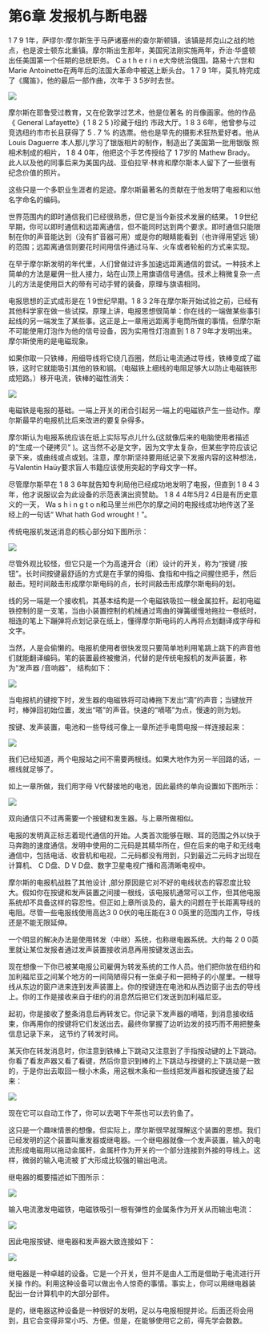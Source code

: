 # 第6章 发报机与断电器

1 7 9 1年，萨缪尔·摩尔斯生于马萨诸塞州的查尔斯顿镇，该镇是邦克山之战的地点，也是波士顿东北重镇。摩尔斯出生那年，美国宪法刚实施两年，乔治·华盛顿出任美国第一个任期的总统职务。 C a t h e r i n e大帝统治俄国。路易十六世和 Marie Antoinette在两年后的法国大革命中被送上断头台。 1 7 9 1年，莫扎特完成了《魔笛》，他的最后一部作曲，次年于 3 5岁时去世。

![](<.gitbook/assets/image (18) (1).png>)

摩尔斯在耶鲁受过教育，又在伦敦学过艺术，他是位著名 的肖像画家。他的作品《 General Lafayette》( 1 8 2 5 )珍藏于纽约 市政大厅。1 8 3 6年，他曾参与过竞选纽约市市长且获得了 5 . 7 % 的选票。他也是早先的摄影术狂热爱好者。他从 Louis Daguerre 本人那儿学习了银版相片的制作，制造出了美国第一批用银版 照相术制成的相片， 1 8 4 0年，他把这个手艺传授给了 1 7岁的 Mathew Brady。此人以及他的同事后来为美国内战、亚伯拉罕·林肯和摩尔斯本人留下了一些很有纪念价值的照片。&#x20;

这些只是一个多职业生涯者的足迹。摩尔斯最著名的贡献在于他发明了电报和以他名字命名的编码。&#x20;

世界范围内的即时通信我们已经很熟悉，但它是当今新技术发展的结果。 1 9世纪早期，你可以即时通信和远距离通信，但不能同时达到两个要求。即时通信只能限制在你的声音能达到（没有扩音器可用）或是你的眼睛能看到（也许得用望远 镜）的范围；远距离通信则要花时间用信件通过马车、火车或者轮船的方式来实现。

在早于摩尔斯发明的年代里，人们曾做过许多加速远距离通信的尝试。一种技术上简单的方法是雇佣一批人接力，站在山顶上用旗语信号通信。技术上稍微复杂一点儿的方法是使用巨大的带有可动手臂的装备，原理与旗语相同。&#x20;

电报思想的正式成形是在 1 9世纪早期。1 8 3 2年在摩尔斯开始试验之前，已经有其他科学家在做一些试探。原理上讲，电报思想很简单：你在线的一端做某些事引起线的另一端发生了某些事。这正是上一章用远距离手电筒所做的事情。但摩尔斯不可能使用灯泡作为他的信号设备，因为实用性灯泡直到 1 8 7 9年才发明出来。摩尔斯使用的是电磁现象。&#x20;

如果你取一只铁棒，用细导线将它绕几百圈，然后让电流通过导线，铁棒变成了磁铁，这时它就能吸引其他的铁和钢。（电磁铁上细线的电阻足够大以防止电磁铁形成短路。）移开电流，铁棒的磁性消失：

![](<.gitbook/assets/image (16) (1).png>)

电磁铁是电报的基础。一端上开关的闭合引起另一端上的电磁铁产生一些动作。摩尔斯最早的电报机比后来改进的要复杂得多。

摩尔斯认为电报系统应该在纸上实际写点儿什么(这就像后来的电脑使用者描述的“生成一个硬拷贝” )。这当然不必是文字，因为文字太复杂，但某些字符应该记录下来，或曲线或点或划。注意，摩尔斯坚持要用纸记录下发报内容的这种想法，与Valentin Haüy要求盲人书籍应该使用突起的字母文字一样。&#x20;

尽管摩尔斯早在 1 8 3 6年就告知专利局他已经成功地发明了电报，但直到 1 8 4 3年，他才说服议会为此设备的示范表演出资赞助。 1 8 4 4年5月2 4日是有历史意义的一天， Wa s h i n g t o n和马里兰州巴尔的摩之间的电报线成功地传送了圣经上的一句话“ What hath God wrought！”。&#x20;

传统电报机发送消息的核心部分如下图所示：

![](<.gitbook/assets/image (9) (1).png>)

尽管外观比较怪，但它只是一个为高速开合（闭）设计的开关，称为“按键 /按钮”。长时间按键最舒适的方式是在手掌的拇指、食指和中指之间握住把手，然后敲击。短时间敲击形成摩尔斯电码的点，长时间敲击形成摩尔斯电码的划。&#x20;

线的另一端是一个接收机，其基本结构是一个电磁铁吸拉一根金属拉杆。起初电磁铁控制的是一支笔，当由小装置控制的机械通过弯曲的弹簧缓慢地拖拉一卷纸时，相连的笔上下蹦弹将点划记录在纸上，懂得摩尔斯电码的人再将点划翻译成字母和文字。&#x20;

当然，人是会偷懒的。电报机使用者很快发现只要简单地利用笔跳上跳下的声音他们就能翻译编码。笔的装置最终被撤消，代替的是传统电报机的发声装置，称为“发声器 /音响器”， 结构如下：

![](<.gitbook/assets/image (17) (1).png>)

当电报机的键按下时，发生器的电磁铁将可动棒拖下发出“滴”的声音；当键放开时，棒弹回初始位置，发出“嗒”的声音。快速的“嘀嗒”为点，慢速的则为划。&#x20;

按键、发声装置，电池和一些导线可像上一章所述手电筒电报一样连接起来：

![](<.gitbook/assets/image (22) (1).png>)

我们已经知道，两个电报站之间不需要两根线。如果大地作为另一半回路的话，一根线就足够了。&#x20;

如上一章所做，我们用字母 V代替接地的电池，因此最终的单向设置如下图所示：

![](<.gitbook/assets/image (21) (1).png>)

双向通信只不过再需要一个按键和发生器。与上章所做相似。&#x20;

电报的发明真正标志着现代通信的开始。人类首次能够在眼、耳的范围之外以快于马奔跑的速度通信。发明中使用的二元码是其精华所在，但在后来的电子和无线电通信中，包括电话、收音机和电视，二元码都没有用到，只到最近二元码才出现在计算机、 C D盘、D V D盘、数字卫星电视广播和高清晰电视中。

摩尔斯的电报机战胜了其他设计 ,部分原因是它对不好的电线状态的容忍度比较大。假如你在按键和发声装置之间接一根线，该电报机通常可以工作，但其他电报系统却不具备这样的容忍性。但正如上章所谈及的，最大的问题在于长距离导线的电阻。尽管一些电报线使用高达3 0 0伏的电压能在3 0 0英里的范围内工作，导线还是不能无限延伸。&#x20;

一个明显的解决办法是使用转发（中继）系统，也称继电器系统。大约每 2 0 0英里就让某位发报者通过发声装置接收消息再用按键发送出去。&#x20;

现在想像一下你已被某电报公司雇佣为转发系统的工作人员。他们把你放在纽约和加利福尼亚之间某个地方的一间简陋得只有一张桌子和一把椅子的小屋里。一根导线从东边的窗户进来连到发声装置上。你的按键连在电池和从西边窗子出去的导线上。你的工作是接收来自于纽约的消息然后把它们发送到加利福尼亚。&#x20;

起初，你是接收了整条消息后再转发它。你记录下发声器的嘀嗒，到消息接收结束，你再用你的按键将它们发送出去。最终你掌握了边听边发的技巧而不用把整条信息记录下来， 这节约了转发时间。

某天你在转发消息时，你注意到铁棒上下跳动又注意到了手指按动键的上下跳动。你看了看发声器又看了看键，然后你意识到棒的上下跳动与按键的上下跳动是一致的，于是你出去取回一根小木条，用这根木条和一些线把发声器和按键连接了起来：

![](.gitbook/assets/image.png)

现在它可以自动工作了，你可以去喝下午茶也可以去钓鱼了。

这只是一个趣味情景的想像。但实际上，摩尔斯很早就理解这个装置的思想。我们已经发明的这个装置叫重发器或继电器。一个继电器就像一个发声装置，输入的电流形成电磁用以拖动金属杆，金属杆作为开关的一个部分连接到外接的导线上。这样，微弱的输入电流被 扩大形成比较强的输出电流。&#x20;

继电器的概要描述如下图所示：

![](<.gitbook/assets/image (12) (1).png>)

输入电流激发电磁铁，电磁铁吸引一根有弹性的金属条作为开关从而输出电流：

![](<.gitbook/assets/image (7) (1).png>)

因此电报按键、继电器和发声器大致连接如下：

![](<.gitbook/assets/image (19) (1) (1).png>)

继电器是一种卓越的设备。它是一个开关，但并不是由人工而是借助于电流进行开关操 作的。利用这种设备可以做出令人惊奇的事情。事实上，你可以用继电器装配出一台计算机中的大部分部件。&#x20;

是的，继电器这种设备是一种很好的发明，足以与电报相提并论。后面还将会用到，且它会变得非常小巧、方便。但是，在能够使用它之前，得先学会数数。

